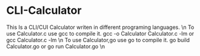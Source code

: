 # CLI-Calculator
This Is a CLI/CUI Calculator writen in different programing languages. \n
To use Calculator.c use gcc to compile it. gcc -o Calculator Calculator.c -lm or gcc Calculator.c -lm \n
To use Calculator,go use go to compile it. go build Calculator.go or go run Calculator.go \n
